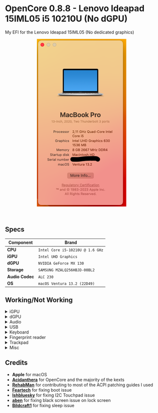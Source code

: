 # OpenCore 0.8.8 - Lenovo Ideapad 15IML05 i5 10210U (No dGPU)
My EFI for the Lenovo Ideapad 15IML05 (No dedicated graphics)
<br>
<p align="center">
  <img src="https://raw.githubusercontent.com/MatteoBax/lenovo-ideapad-15IML05-hackintosh/main/.images/Screenshot%202023-02-11%20at%2016.13.01.png" />
</p>
<br>


## Specs

| Component      | Brand                                     |
|----------------|-------------------------------------------|
| **CPU**        | `Intel Core i5-10210U @ 1.6 GHz`           |
| **iGPU**       | `Intel UHD Graphics`                  |
| **dGPU**       | `NVIDIA GeForce MX 130`                  |
| **Storage**    | `SAMSUNG MZALQ256HBJD-00BL2`  |
| **Audio Codec** | `ALC 230`                |
| **OS**         | `macOS Ventura 13.2 (22D49)`            |

## Working/Not Working

<details>
<summary>iGPU</summary>

- [x] Intel UHD iGPU - Backlight support
- [x] Intel UHD iGPU - HDMI Output
- [x] Intel UHD iGPU - H264 & HEVC
</details>

<details>
<summary>dGPU</summary>

- [ ] NVIDIA GeForce MX 130
</details>

<details>
<summary>Audio</summary>

- [x] Internal Speakers
- [x] Internal Microphone
</details>

<details>
<summary>USB</summary>
  
- [x] All USB ports working and mapped
- [x] SD Card Reader
- [x] Internal Webcam
</details>

<details>
<summary>Keyboard</summary>
  
- [x] Keyboard (PS2 based)
</details>

<details>
<summary>Fingerprint reader</summary>
  
- [ ] Fingerprint reader
</details>

<details>
<summary>Trackpad</summary>
  
- [x] I2C Touchpad with gestures (Thanks to [**lshbluesky**](https://github.com/lshbluesky))
</details>

<details>
<summary>Misc</summary>
  
- [ ] Sleep/Wake not working, straight up disable Sleep Mode (read [**Bildcraft1's SleepFix.md**](https://github.com/Bildcraft1/lenovo-ideapad-15ibd-hackintosh/blob/main/SleepFix.md))
- [x] Sensors CPU, iGPU, Battery, NVMe, Fans
- [x] Native NVRAM support
- [x] Recovery (macOS) boot from OpenCore
</details>

## Credits

* **Apple** for macOS
* [**Acidanthera**](https://github.com/acidanthera) for OpenCore and the majority of the kexts
* [**RehabMan**](https://github.com/RehabMan) for contributing to most of the ACPI patching guides I used
* [**Feartech**](https://www.tonymacx86.com/members/feartech.877703/) for fixing boot issue
* [**lshbluesky**](https://github.com/lshbluesky) for fixing I2C Touchpad issue
* [**aben**](https://www.insanelymac.com/forum/profile/2480073-aben/) for fixing black screen issue on lock screen
* [**Bildcraft1**](https://github.com/Bildcraft1) for fixing sleep issue

